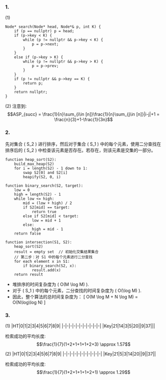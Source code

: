 ### 1.
(1)

```
Node* search(Node* head, Node*& p, int K) {
    if (p == nullptr) p = head;
    if (p->key < K) {
        while (p != nullptr && p->key < K) {
            p = p->next;
        }
    }
    else if (p->key > K) {
        while (p != nullptr && p->key > K) {
            p = p->prev;
        }
    }
    if (p != nullptr && p->key == K) {
        return p;  
    }
    return nullptr; 
}
```

(2)
注意到:
$$ASP_{succ} = \frac{1}{n}\sum_{i\in [n]}\frac{1}{n}\sum_{j\in [n]}|i-j|+1 = \frac{n}{3}+1-\frac{1}{3n}$$

### 2.

先对集合 \( S_2 \) 进行排序，然后对于集合 \( S_1 \) 中的每个元素，使用二分查找在排序后的 \( S_2 \) 中检查该元素是否存在。若存在，则该元素是交集的一部分。


```
function heap_sort(S2):
    build_max_heap(S2)
    for i = length(S2) - 1 down to 1:
        swap S2[0] and S2[i]
        heapify(S2, 0, i)

function binary_search(S2, target):
    low = 0
    high = length(S2) - 1
    while low <= high:
        mid = (low + high) / 2
        if S2[mid] == target:
            return true
        else if S2[mid] < target:
            low = mid + 1
        else:
            high = mid - 1
    return false

function intersection(S1, S2):
    heap_sort(S2)
    result = empty set  // 初始化交集结果集合
    // 第二步：对 S1 中的每个元素进行二分查找
    for each element x in S1:
        if binary_search(S2, x):
            result.add(x)
    return result
```
- 堆排序的时间复杂度为 \( O(M \log M) \).
- 对于 \( S_1 \) 中的每个元素，二分查找的时间复杂度为 \( O(\log M) \).
- 因此，整个算法的总时间复杂度为：
  \[
  O(M \log M + N \log M) = O(N\log\log N)
  \]
### 3.
(1)
|HT|0|1|2|3|4|5|6|7|8|9|
|-|-|-|-|-|-|-|-|-|-|-|
|Key|21|14|3|5|20||9|37|||

检索成功的平均长度:
$$\frac{1}{7}(1+2+1+1+1+2+3) \approx 1.57$$

(2)
|HT|0|1|2|3|4|5|6|7|8|9|
|-|-|-|-|-|-|-|-|-|-|-|
|Key|21|5|3|14|20||9||37||

检索成功的平均长度:
$$\frac{1}{7}(1+2+1+1+1+2+1) \approx 1.29$$